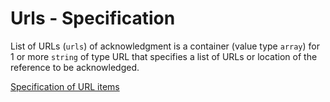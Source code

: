 # Urls - Specification

List of URLs (`urls`) of acknowledgment is a container (value type `array`) for 1 or more `string` of type URL that specifies a list of URLs or location of the reference to be acknowledged.

[Specification of URL items](urls/url-spec.en.md)
